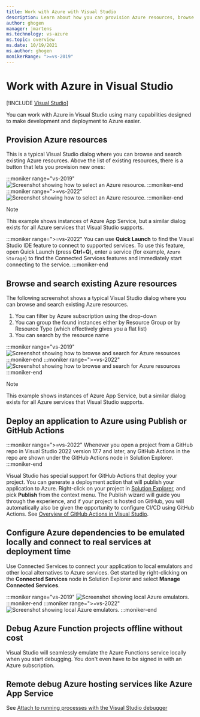 ```yaml
---
title: Work with Azure with Visual Studio
description: Learn about how you can provision Azure resources, browse existing Azure resources, and deploy applications to Azure services with Visual Studio.
author: ghogen
manager: jmartens
ms.technology: vs-azure
ms.topic: overview
ms.date: 10/19/2021
ms.author: ghogen
monikerRange: ">=vs-2019"
---
```

# Work with Azure in Visual Studio

 [!INCLUDE [Visual Studio](~/includes/applies-to-version/vs-windows-only.md)]

You can work with Azure in Visual Studio using many capabilities designed to make development and deployment to Azure easier.

## Provision Azure resources

This is a typical Visual Studio dialog where you can browse and search existing Azure resources. Above the list of existing resources, there is a button that lets you provision new ones:

:::moniker range="vs-2019"
![Screenshot showing how to select an Azure resource.](./media/select-azure-resource.png)
:::moniker-end
:::moniker range=">=vs-2022"
![Screenshot showing how to select an Azure resource.](./media/vs-2022/select-azure-resource.png)
:::moniker-end

> [!NOTE]
> This example shows instances of Azure App Service, but a similar dialog exists for all Azure services that Visual Studio supports.

:::moniker range=">=vs-2022"
You can use **Quick Launch** to find the Visual Studio IDE feature to connect to supported services. To use this feature, open Quick Launch (press **Ctrl**+**Q**), enter a service (for example, `Azure Storage`) to find the Connected Services features and immediately start connecting to the service.
:::moniker-end

## Browse and search existing Azure resources

The following screenshot shows a typical Visual Studio dialog where you can browse and search existing Azure resources.

1. You can filter by Azure subscription using the drop-down
2. You can group the found instances either by Resource Group or by Resource Type (which effectively gives you a flat list)
3. You can search by the resource name

:::moniker range="vs-2019"
![Screenshot showing how to browse and search for Azure resources](./media/browse-search-azure-resource.png)
:::moniker-end
:::moniker range=">=vs-2022"
![Screenshot showing how to browse and search for Azure resources](./media/vs-2022/browse-search-azure-resource.png)
:::moniker-end

> [!NOTE]
> This example shows instances of Azure App Service, but a similar dialog exists for all Azure services that Visual Studio supports.

## Deploy an application to Azure using Publish or GitHub Actions

:::moniker range=">=vs-2022"
Whenever you open a project from a GitHub repo in Visual Studio 2022 version 17.7 and later, any GitHub Actions in the repo are shown under the GitHub Actions node in Solution Explorer.
:::moniker-end

Visual Studio has special support for GitHub Actions that deploy your project. You can generate a deployment action that will publish your application to Azure. Right-click on your project in [Solution Explorer](../ide/use-solution-explorer.md), and pick **Publish** from the context menu. The Publish wizard will guide you through the experience, and if your project is hosted on GitHub, you will automatically also be given the opportunity to configure CI/CD using GitHub Actions. See [Overview of GitHub Actions in Visual Studio](overview-github-actions.md).

## Configure Azure dependencies to be emulated locally and connect to real services at deployment time

Use Connected Services to connect your application to local emulators and other local alternatives to Azure services. Get started by right-clicking on the **Connected Services** node in Solution Explorer and select **Manage Connected Services**.

:::moniker range="vs-2019"
![Screenshot showing local Azure emulators.](./media/local-azure-emulators.png)
:::moniker-end
:::moniker range=">=vs-2022"
![Screenshot showing local Azure emulators.](./media/vs-2022/local-azure-emulators.png)
:::moniker-end

## Debug Azure Function projects offline without cost

Visual Studio will seamlessly emulate the Azure Functions service locally when you start debugging. You don't even have to be signed in with an Azure subscription.

## Remote debug Azure hosting services like Azure App Service

See [Attach to running processes with the Visual Studio debugger](../debugger/attach-to-running-processes-with-the-visual-studio-debugger.md#attach-to-a-net-core-process-running-on-azure-app-service-windows)
